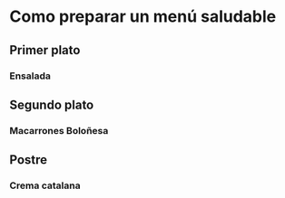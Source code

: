 <!DOCTYPE html>
<html lang="es">
<head>
    <meta charset="UTF-8">
    <meta name="viewport" content="width=device-width, initial-scale=1.0">
    <title>Como preparar un menú saludable</title>
</head>
<body>
<h1>Como preparar un menú saludable</h1>
<h2>Primer plato</h2>
<h3>Ensalada</h3>
<h2>Segundo plato</h2>
<h3>Macarrones Boloñesa</h3>
<h2>Postre</h2>
<h3>Crema catalana</h3>
</body>
</html>

